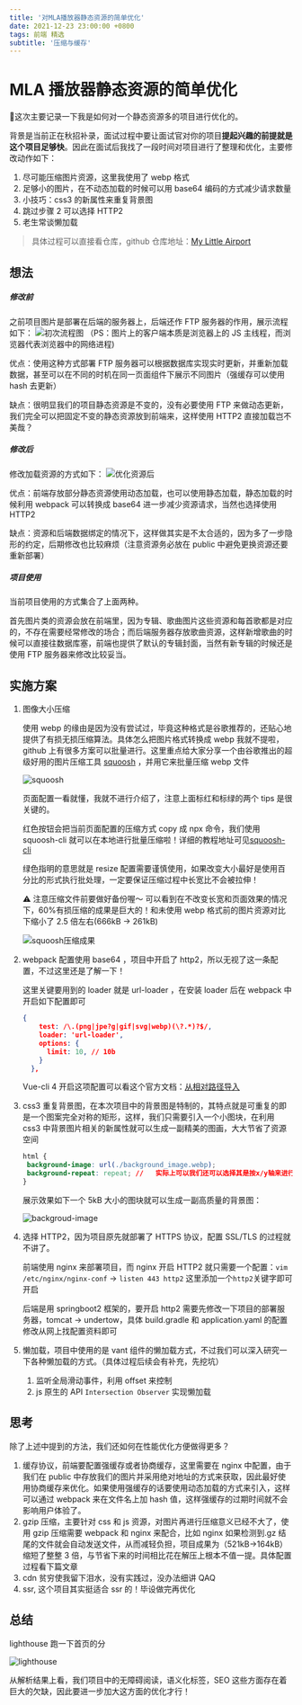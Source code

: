 ```yaml
---
title: '对MLA播放器静态资源的简单优化'
date: 2021-12-23 23:00:00 +0800
tags: 前端 精选
subtitle: '压缩与缓存'
---
```


# MLA 播放器静态资源的简单优化

:memo:这次主要记录一下我是如何对一个静态资源多的项目进行优化的。

背景是当前正在秋招补录，面试过程中要让面试官对你的项目**提起兴趣的前提就是这个项目足够快**。因此在面试后我找了一段时间对项目进行了整理和优化，主要修改动作如下：

1. 尽可能压缩图片资源，这里我使用了 webp 格式
2. 足够小的图片，在不动态加载的时候可以用 base64 编码的方式减少请求数量
3. 小技巧：css3 的新属性来重复背景图
4. 跳过步骤 2 可以选择 HTTP2
5. 老生常谈懒加载

> 具体过程可以直接看仓库，github 仓库地址：[My Little Airport](https://github.com/hamburgerdog/MyLittleAirplay)

## 想法

##### 修改前

之前项目图片是部署在后端的服务器上，后端还作 FTP 服务器的作用，展示流程如下：
![初次流程图](https://s4.ax1x.com/2021/12/23/TGo4fI.png)
（PS：图片上的客户端本质是浏览器上的 JS 主线程，而浏览器代表浏览器中的网络进程)

优点：使用这种方式部署 FTP 服务器可以根据数据库实现实时更新，并重新加载数据，甚至可以在不同的时机在同一页面组件下展示不同图片（强缓存可以使用 hash 去更新）

缺点：很明显我们的项目静态资源是不变的，没有必要使用 FTP 来做动态更新，我们完全可以把固定不变的静态资源放到前端来，这样使用 HTTP2 直接加载岂不美哉？

##### 修改后

修改加载资源的方式如下：
![优化资源后](https://s4.ax1x.com/2021/12/23/TGHkWR.png)

优点：前端存放部分静态资源使用动态加载，也可以使用静态加载，静态加载的时候利用 webpack 可以转换成 base64 进一步减少资源请求，当然也选择使用 HTTP2

缺点：资源和后端数据绑定的情况下，这样做其实是不太合适的，因为多了一步隐形的约定，后期修改也比较麻烦（注意资源务必放在 public 中避免更换资源还要重新部署）

##### 项目使用

当前项目使用的方式集合了上面两种。

首先图片类的资源会放在前端里，因为专辑、歌曲图片这些资源和每首歌都是对应的，不存在需要经常修改的场合；而后端服务器存放歌曲资源，这样新增歌曲的时候可以直接往数据库塞，前端也提供了默认的专辑封面，当然有新专辑的时候还是使用 FTP 服务器来修改比较妥当。

## 实施方案

1. 图像大小压缩

   使用 webp 的缘由是因为没有尝试过，毕竟这种格式是谷歌推荐的，还贴心地提供了有损无损压缩算法。具体怎么把图片格式转换成 webp 我就不提啦，github 上有很多方案可以批量进行。这里重点给大家分享一个由谷歌推出的超级好用的图片压缩工具 [squoosh](https://squoosh.app/) ，并用它来批量压缩 webp 文件

   ![squoosh](https://s4.ax1x.com/2021/12/23/TGLBfH.png)

   页面配置一看就懂，我就不进行介绍了，注意上面标红和标绿的两个 tips 是很关键的。

   红色按钮会把当前页面配置的压缩方式 copy 成 npx 命令，我们使用 squoosh-cli 就可以在本地进行批量压缩啦！详细的教程地址可见[squoosh-cli](https://github.com/GoogleChromeLabs/squoosh/tree/dev/cli)

   绿色指明的意思就是 resize 配置需要谨慎使用，如果改变大小最好是使用百分比的形式执行批处理，一定要保证压缩过程中长宽比不会被拉伸！

   ⚠️ 注意压缩文件前要做好备份喔～ 可以看到在不改变长宽和页面效果的情况下，60%有损压缩的成果是巨大的！和未使用 webp 格式前的图片资源对比下缩小了 2.5 倍左右(666kB -> 261kB)

   ![squoosh压缩成果](https://s4.ax1x.com/2021/12/23/TGXfzj.jpg)

2. webpack 配置使用 base64 ，项目中开启了 http2，所以无视了这一条配置，不过这里还是了解一下！

   这里关键要用到的 loader 就是 url-loader ，在安装 loader 后在 webpack 中开启如下配置即可

   ```json
   {
       test: /\.(png|jpe?g|gif|svg|webp)(\?.*)?$/,
       loader: 'url-loader',
       options: {
         limit: 10, // 10b
       }
     },
   ```

   Vue-cli 4 开启这项配置可以看这个官方文档：[从相对路径导入](https://cli.vuejs.org/zh/guide/html-and-static-assets.html#从相对路径导入)

3. css3 重复背景图，在本次项目中的背景图是特制的，其特点就是可重复的即是一个图案完全对称的矩形，这样，我们只需要引入一个小图块，在利用 css3 中背景图片相关的新属性就可以生成一副精美的图画，大大节省了资源空间

   ```css
   html {
   	background-image: url(./background_image.webp);
   	background-repeat: repeat; //	实际上可以我们还可以选择其是按x/y轴来进行重复
   }
   ```

   展示效果如下一个 5kB 大小的图块就可以生成一副高质量的背景图：

   ![backgroud-image](https://s4.ax1x.com/2021/12/23/TJFN26.jpg)

4. 选择 HTTP2，因为项目原先就部署了 HTTPS 协议，配置 SSL/TLS 的过程就不讲了。

   前端使用 nginx 来部署项目，而 nginx 开启 HTTP2 就只需要一个配置：`vim /etc/nginx/nginx-conf` -> `listen 443 http2` 这里添加一个`http2`关键字即可开启

   后端是用 springboot2 框架的，要开启 http2 需要先修改一下项目的部署服务器，tomcat -> undertow，具体 build.gradle 和 application.yaml 的配置修改从网上找配置资料即可

5. 懒加载，项目中使用的是 vant 组件的懒加载方式，不过我们可以深入研究一下各种懒加载的方式。（具体过程后续会有补充，先挖坑）

   1. 监听全局滑动事件，利用 offset 来控制
   2. js 原生的 API `Intersection Observer` 实现懒加载

## 思考

除了上述中提到的方法，我们还如何在性能优化方便做得更多？

1. 缓存协议，前端要配置强缓存或者协商缓存，这里需要在 nginx 中配置，由于我们在 public 中存放我们的图片并采用绝对地址的方式来获取，因此最好使用协商缓存来优化。如果使用强缓存的话要使用动态加载的方式来引入，这样可以通过 webpack 来在文件名上加 hash 值，这样强缓存的过期时间就不会影响用户体验了。
2. gzip 压缩，主要针对 css 和 js 资源，对图片再进行压缩意义已经不大了，使用 gzip 压缩需要 webpack 和 nginx 来配合，比如 nginx 如果检测到.gz 结尾的文件就会自动发送文件，从而减轻负担，项目成果为（521kB->164kB）缩短了整整 3 倍，与节省下来的时间相比花在解压上根本不值一提。具体配置过程看下篇文章
3. cdn 贫穷使我留下泪水，没有实践过，没办法细讲 QAQ
4. ssr, 这个项目其实挺适合 ssr 的！毕设做完再优化

## 总结

lighthouse 跑一下首页的分

![lighthouse](https://s4.ax1x.com/2021/12/24/TJ7KpR.jpg)

从解析结果上看，我们项目中的无障碍阅读，语义化标签，SEO 这些方面存在着巨大的欠缺，因此要进一步加大这方面的优化才行！

